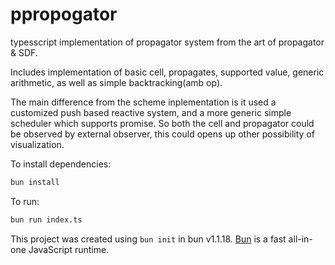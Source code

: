 # ppropogator


typesscript implementation of propagator system
from the art of propagator & SDF.

Includes implementation of basic cell, 
propagates, supported value, 
generic arithmetic, as well as
simple backtracking(amb op).

The main difference from the scheme inplementation is
it used a customized push based reactive system,
and a more generic simple scheduler which supports promise.
So both the cell and propagator could be observed by external observer,
this could opens up other possibility of visualization.









To install dependencies:

```bash
bun install
```

To run:

```bash
bun run index.ts
```

This project was created using `bun init` in bun v1.1.18. [Bun](https://bun.sh) is a fast all-in-one JavaScript runtime.
